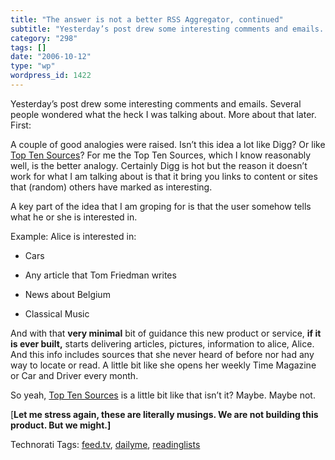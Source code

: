 ```yaml
---
title: "The answer is not a better RSS Aggregator, continued"
subtitle: "Yesterday’s post drew some interesting comments and emails. Several people wondered what the heck I ..."
category: "298"
tags: []
date: "2006-10-12"
type: "wp"
wordpress_id: 1422
---
```

Yesterday’s post drew some interesting comments and emails. Several people wondered what the heck I was talking about. More about that later. First:

A couple of good analogies were raised. Isn’t this idea a lot like Digg? Or like [Top Ten Sources](http://www.toptensources.com/)? For me the Top Ten Sources, which I know reasonably well, is the better analogy. Certainly Digg is hot but the reason it doesn’t work for what I am talking about is that it bring you links to content or sites that (random) others have marked as interesting. 

A key part of the idea that I am groping for is that the user somehow tells what he or she is interested in. 

Example: Alice is interested in:

- Cars

- Any article that Tom Friedman writes

- News about Belgium

- Classical Music

And with that **very minimal** bit of guidance this new product or service, **if it is ever built,** starts delivering articles, pictures, information to alice, Alice. And this info includes sources that she never heard of before nor had any way to locate or read. A little bit like she opens her weekly Time Magazine or Car and Driver every month. 

So yeah, [Top Ten Sources](http://www.toptensources.com/) is a little bit like that isn’t it? Maybe. Maybe not.

[**Let me stress again, these are literally musings. We are not building this product. But we might.]**

Technorati Tags: [feed.tv](http://www.technorati.com/tag/feed.tv), [dailyme](http://www.technorati.com/tag/dailyme), [readinglists](http://www.technorati.com/tag/readinglists)